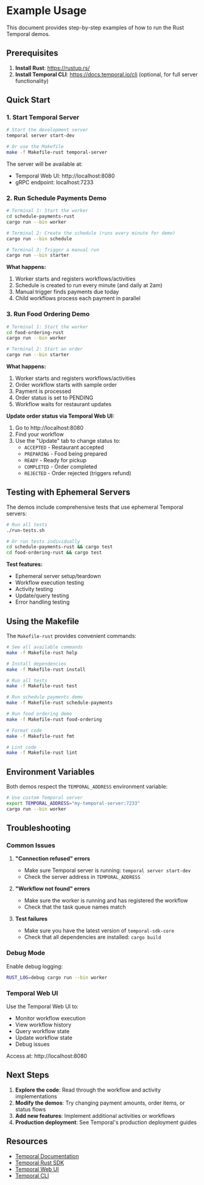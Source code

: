 # Example Usage

This document provides step-by-step examples of how to run the Rust Temporal demos.

## Prerequisites

1. **Install Rust**: https://rustup.rs/
2. **Install Temporal CLI**: https://docs.temporal.io/cli (optional, for full server functionality)

## Quick Start

### 1. Start Temporal Server

```bash
# Start the development server
temporal server start-dev

# Or use the Makefile
make -f Makefile-rust temporal-server
```

The server will be available at:
- Temporal Web UI: http://localhost:8080
- gRPC endpoint: localhost:7233

### 2. Run Schedule Payments Demo

```bash
# Terminal 1: Start the worker
cd schedule-payments-rust
cargo run --bin worker

# Terminal 2: Create the schedule (runs every minute for demo)
cargo run --bin schedule

# Terminal 3: Trigger a manual run
cargo run --bin starter
```

**What happens:**
1. Worker starts and registers workflows/activities
2. Schedule is created to run every minute (and daily at 2am)
3. Manual trigger finds payments due today
4. Child workflows process each payment in parallel

### 3. Run Food Ordering Demo

```bash
# Terminal 1: Start the worker
cd food-ordering-rust
cargo run --bin worker

# Terminal 2: Start an order
cargo run --bin starter
```

**What happens:**
1. Worker starts and registers workflows/activities
2. Order workflow starts with sample order
3. Payment is processed
4. Order status is set to PENDING
5. Workflow waits for restaurant updates

**Update order status via Temporal Web UI:**
1. Go to http://localhost:8080
2. Find your workflow
3. Use the "Update" tab to change status to:
   - `ACCEPTED` - Restaurant accepted
   - `PREPARING` - Food being prepared
   - `READY` - Ready for pickup
   - `COMPLETED` - Order completed
   - `REJECTED` - Order rejected (triggers refund)

## Testing with Ephemeral Servers

The demos include comprehensive tests that use ephemeral Temporal servers:

```bash
# Run all tests
./run-tests.sh

# Or run tests individually
cd schedule-payments-rust && cargo test
cd food-ordering-rust && cargo test
```

**Test features:**
- Ephemeral server setup/teardown
- Workflow execution testing
- Activity testing
- Update/query testing
- Error handling testing

## Using the Makefile

The `Makefile-rust` provides convenient commands:

```bash
# See all available commands
make -f Makefile-rust help

# Install dependencies
make -f Makefile-rust install

# Run all tests
make -f Makefile-rust test

# Run schedule payments demo
make -f Makefile-rust schedule-payments

# Run food ordering demo
make -f Makefile-rust food-ordering

# Format code
make -f Makefile-rust fmt

# Lint code
make -f Makefile-rust lint
```

## Environment Variables

Both demos respect the `TEMPORAL_ADDRESS` environment variable:

```bash
# Use custom Temporal server
export TEMPORAL_ADDRESS="my-temporal-server:7233"
cargo run --bin worker
```

## Troubleshooting

### Common Issues

1. **"Connection refused" errors**
   - Make sure Temporal server is running: `temporal server start-dev`
   - Check the server address in `TEMPORAL_ADDRESS`

2. **"Workflow not found" errors**
   - Make sure the worker is running and has registered the workflow
   - Check that the task queue names match

3. **Test failures**
   - Make sure you have the latest version of `temporal-sdk-core`
   - Check that all dependencies are installed: `cargo build`

### Debug Mode

Enable debug logging:

```bash
RUST_LOG=debug cargo run --bin worker
```

### Temporal Web UI

Use the Temporal Web UI to:
- Monitor workflow execution
- View workflow history
- Query workflow state
- Update workflow state
- Debug issues

Access at: http://localhost:8080

## Next Steps

1. **Explore the code**: Read through the workflow and activity implementations
2. **Modify the demos**: Try changing payment amounts, order items, or status flows
3. **Add new features**: Implement additional activities or workflows
4. **Production deployment**: See Temporal's production deployment guides

## Resources

- [Temporal Documentation](https://docs.temporal.io/)
- [Temporal Rust SDK](https://github.com/temporalio/sdk-core)
- [Temporal Web UI](https://github.com/temporalio/ui)
- [Temporal CLI](https://docs.temporal.io/cli)
